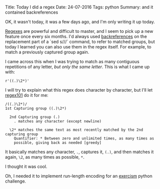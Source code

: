 Title: Today I did a regex
Date: 24-07-2016
Tags: python
Summary: and it contained backreferences

OK, it wasn't today, it was a few days ago, and I'm only writing it up
today.

[Regexes](https://en.wikipedia.org/wiki/Regular_expression) are powerful
and difficult to master, and I seem to pick up a new feature once every six
months. I'd always used
[backreferences](https://msdn.microsoft.com/en-us/library/thwdfzxy(v=vs.110).aspx)
on the replacement part of a `sed s///` command, to refer to matched
groups, but today I learned you can also use them in the regex itself. For
example, to match a previously captured group again.

I came across this when I was trying to match as many contiguous
repetitions of any letter, *but only the same letter*. This is what I came
up with:

```
r'((.)\2*)'
```

I will try to explain what this regex does character by character, but I'll
let [regex101](https://regex101.com) do it for me:

```
/((.)\2*)/
1st Capturing group ((.)\2*)

  2nd Capturing group (.)
    . matches any character (except newline)

  \2* matches the same text as most recently matched by the 2nd capturing group
    Quantifier: * Between zero and unlimited times, as many times as
    possible, giving back as needed [greedy]
```

It basically matches any character, `.`, captures it, `(.)`, and then
matches it again, `\2`, as many times as possible, `*`.

I thought it was cool.

Oh, I needed it to implement run-length encoding for an
[exercism](http://exercism.io) python challenge.
